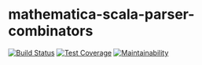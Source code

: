 # mathematica-scala-parser-combinators

[![Build Status](https://travis-ci.org/tomerghelber/mathematica-scala-parser-combinators.svg?branch=master)](https://travis-ci.org/tomerghelber/mathematica-scala-parser-combinators)
[![Test Coverage](https://api.codeclimate.com/v1/badges/fec458e9b494f6428613/test_coverage)](https://codeclimate.com/github/tomerghelber/mathematica-scala-parser-combinators/test_coverage)
[![Maintainability](https://api.codeclimate.com/v1/badges/fec458e9b494f6428613/maintainability)](https://codeclimate.com/github/tomerghelber/mathematica-scala-parser-combinators/maintainability)
